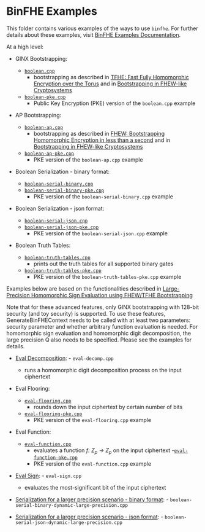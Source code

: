# BinFHE Examples

This folder contains various examples of the ways to use `binfhe`. For further details about these examples,
visit [BinFHE Examples Documentation](https://openfhe-development.readthedocs.io/en/latest/assets/sphinx_rsts/modules/binfhe.html).

At a high level:

- GINX Bootstrapping:
  - [`boolean.cpp`](https://github.com/openfheorg/openfhe-development/tree/main/src/binfhe/examples/boolean.cpp)
    - bootstrapping as described
      in [TFHE: Fast Fully Homomorphic Encryption over the Torus](https://eprint.iacr.org/2018/421) and
      in [Bootstrapping in FHEW-like Cryptosystems](https://eprint.iacr.org/2020/086.pdf)
  - [`boolean-pke.cpp`](https://github.com/openfheorg/openfhe-development/tree/main/src/binfhe/examples/pke/boolean-pke.cpp)
    - Public Key Encryption (PKE) version of the `boolean.cpp` example

- AP Bootstrapping:
  - [`boolean-ap.cpp`](https://github.com/openfheorg/openfhe-development/tree/main/src/binfhe/examples/boolean-ap.cpp)
    - bootstrapping as described
      in [FHEW: Bootstrapping Homomorphic Encryption in less than a second](https://eprint.iacr.org/2014/816.pdf) and
      in [Bootstrapping in FHEW-like Cryptosystems](https://eprint.iacr.org/2020/086.pdf)
  - [`boolean-ap-pke.cpp`](https://github.com/openfheorg/openfhe-development/tree/main/src/binfhe/examples/pke/boolean-ap-pke.cpp)
    - PKE version of the `boolean-ap.cpp` example

- Boolean Serialization - binary format:
    - [`boolean-serial-binary.cpp`](https://github.com/openfheorg/openfhe-development/tree/main/src/binfhe/examples/boolean-serial-binary.cpp)
    - [`boolean-serial-binary-pke.cpp`](https://github.com/openfheorg/openfhe-development/tree/main/src/binfhe/examples/pke/boolean-serial-binary-pke.cpp)
        - PKE version of the `boolean-serial-binary.cpp` example

- Boolean Serialization - json format:
    - [`boolean-serial-json.cpp`](https://github.com/openfheorg/openfhe-development/tree/main/src/binfhe/examples/boolean-serial-json.cpp)
    - [`boolean-serial-json-pke.cpp`](https://github.com/openfheorg/openfhe-development/tree/main/src/binfhe/examples/pke/boolean-serial-json-pke.cpp)
        - PKE version of the `boolean-serial-json.cpp` example

- Boolean Truth Tables:
    - [`boolean-truth-tables.cpp`](https://github.com/openfheorg/openfhe-development/tree/main/src/binfhe/examples/boolean-truth-tables.cpp)
        - prints out the truth tables for all supported binary gates
    - [`boolean-truth-tables-pke.cpp`](https://github.com/openfheorg/openfhe-development/tree/main/src/binfhe/examples/pke/boolean-truth-tables-pke.cpp)
        - PKE version of the `boolean-truth-tables-pke.cpp` example

Examples below are based on the functionalities described
in [Large-Precision Homomorphic Sign Evaluation using FHEW/TFHE Bootstrapping](https://eprint.iacr.org/2021/1337)

Note that for these advanced features, only GINX bootstrapping with 128-bit security (and toy security) is supported. To use these features, GenerateBinFHEContext needs to be called with at least two parameters: security parameter and whether arbitrary function evaluation is needed. For homomorphic sign evaluation and homomorphic digit decomposition, the large precision Q also needs to be specified. Please see the examples for details.

- [Eval Decomposition](https://github.com/openfheorg/openfhe-development/tree/main/src/binfhe/examples/eval-decomp.cpp): - `eval-decomp.cpp`
    - runs a homomorphic digit decomposition process on the input ciphertext

- Eval Flooring:
    - [`eval-flooring.cpp`](https://github.com/openfheorg/openfhe-development/tree/main/src/binfhe/examples/eval-flooring.cpp)
        - rounds down the input ciphertext by certain number of bits
    - [`eval-flooring-pke.cpp`](https://github.com/openfheorg/openfhe-development/tree/main/src/binfhe/examples/pke/eval-flooring-pke.cpp)
        - PKE version of the `eval-flooring.cpp` example

- Eval Function:
    - [`eval-function.cpp`](https://github.com/openfheorg/openfhe-development/tree/main/src/binfhe/examples/eval-function.cpp)
        - evaluates a function _f: Z<sub>p</sub> -> Z<sub>p</sub>_ on the input ciphertext
    -[`eval-function-pke.cpp`](https://github.com/openfheorg/openfhe-development/tree/main/src/binfhe/examples/pke/eval-function-pke.cpp)
        - PKE version of the `eval-function.cpp` example

- [Eval Sign](https://github.com/openfheorg/openfhe-development/tree/main/src/binfhe/examples/eval-sign.cpp): - `eval-sign.cpp`
    - evaluates the most-significant bit of the input ciphertext

- [Serialization for a larger precision scenario - binary format](https://github.com/openfheorg/openfhe-development/tree/main/src/binfhe/examples/boolean-serial-binary-dynamic-large-precision.cpp): - `boolean-serial-binary-dynamic-large-precision.cpp`

- [Serialization for a larger precision scenario - json format](https://github.com/openfheorg/openfhe-development/tree/main/src/binfhe/examples/boolean-serial-json-dynamic-large-precision.cpp): - `boolean-serial-json-dynamic-large-precision.cpp`
